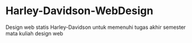 # Harley-Davidson-WebDesign
Design web statis Harley-Davidson untuk memenuhi tugas akhir semester mata kuliah design web
